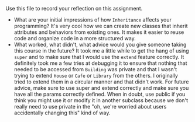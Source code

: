 Use this file to record your reflection on this assignment.

- What are your initial impressions of how `Inheritance` affects your programming?
    It's very cool how we can create new classes that inherit attributes and behaviors from existing ones. It makes it easier to reuse code and organize code in a more structured way.
- What worked, what didn't, what advice would you give someone taking this course in the future?
    It took me a little while to get the hang of using `super` and to make sure that I would use the `extend` feature correctly. It definitely took me a few tries at debugging it to ensure that nothing that needed to be accessed from `Building` was private and that I wasn't trying to extend `House` or `Cafe` or `Library` from the others. I originally tried to extend them in a circular manner and that didn't work. For future advice, make sure to use super and extend correctly and make sure you have all the params correctly defined. When in doubt, use public if you think you might use it or modify it in another subclass because we don't really need to use private in the "oh, we're worried about users accidentally changing this" kind of way.
